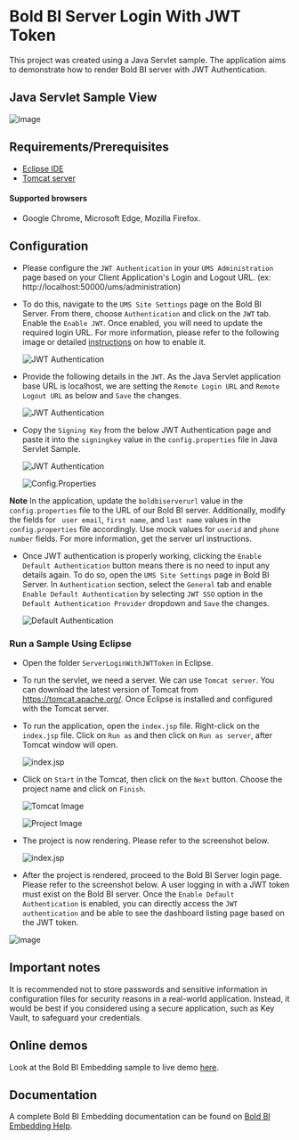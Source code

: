 # Bold BI Server Login With JWT Token

This project was created using a Java Servlet sample. The application aims to demonstrate how to render Bold BI server with JWT Authentication.

## Java Servlet Sample View

![image](https://github.com/boldbi/samples/assets/91586758/55b3bf0f-2149-4078-9d6c-4b6007564c04)

## Requirements/Prerequisites

 * [Eclipse IDE](https://www.eclipse.org/downloads/)
 * [Tomcat server](https://tomcat.apache.org/)

#### Supported browsers
  
  * Google Chrome, Microsoft Edge, Mozilla Firefox.

 ## Configuration
 
 * Please configure the `JWT Authentication` in your `UMS Administration` page based on your Client Application's Login and Logout URL. (ex: http://localhost:50000/ums/administration)
 * To do this, navigate to the `UMS Site Settings` page on the Bold BI Server. From there, choose `Authentication` and click on the `JWT` tab.  Enable the `Enable JWT`. Once enabled, you will need to update the required login URL. For more information, please refer to the following image or detailed [instructions](https://help.boldbi.com/multi-tenancy/site-administration/authentication/json-web-token/#steps-to-configure-jwt-in-bold-bi) on how to enable it. 
 
    ![JWT Authentication](https://github.com/boldbi/samples/assets/91586758/a266074c-880f-4e8f-9c26-bb80a8e8fa31)

 * Provide the following details in the `JWT`.  As the Java Servlet application base URL is localhost, we are setting the `Remote Login URL` and `Remote Logout URL` as below and `Save` the changes.
 
    ![JWT Authentication](https://github.com/boldbi/samples/assets/91586758/02952334-17eb-466f-9b24-ee6fca3f36f3)
    
 * Copy the `Signing Key` from the below JWT Authentication page and paste it into the `signingkey` value in the `config.properties` file in Java Servlet Sample.
   
    ![JWT Authentication](https://github.com/boldbi/samples/assets/91586758/329432e2-77b6-4351-a00e-1cd1be9306e7)
 
    ![Config.Properties](https://github.com/boldbi/samples/assets/91586758/9639e5ad-7ed0-44e1-a3f6-bdf3b936fb3f)

**Note** In the application, update the `boldbiserverurl` value in the `config.properties` file to the URL of our Bold BI server. Additionally, modify the fields for ` user email`, `first name`, and `last name` values in the `config.properties` file accordingly. Use mock values for `userid` and `phone number` fields. For more information, get the server url instructions.
    
 *  Once JWT authentication is properly working, clicking the `Enable Default Authentication` button means there is no need to input any details again. To do so, open the `UMS Site Settings` page in Bold BI Server.  In `Authentication` section, select the `General` tab and enable `Enable Default Authentication` by selecting `JWT SSO` option in the `Default Authentication Provider` dropdown and `Save` the changes.
 
    ![Default Authentication](https://github.com/boldbi/samples/assets/129487075/a81894ac-c147-41df-8c97-ed9928d16953)

  
### Run a Sample Using Eclipse
 
  * Open the folder `ServerLoginWithJWTToken` in Eclipse.

  * To run the servlet, we need a server. We can use `Tomcat server`. You can download the latest version of Tomcat from https://tomcat.apache.org/. Once Eclipse is installed and configured with the Tomcat server.
  
  * To run the application, open the `index.jsp` file. Right-click on the `index.jsp` file. Click on `Run as` and then click on `Run as server`, after Tomcat window will open.
    
    ![index.jsp](https://github.com/boldbi/samples/assets/91586758/a9727ee5-a5e4-4607-b9f5-20ced14e55a6)

  * Click on `Start` in the Tomcat, then click on the `Next` button. Choose the project name and click on `Finish`.

    ![Tomcat Image](https://github.com/boldbi/samples/assets/91586758/005f1bb7-c6b8-4845-9b24-539d9078ca34)

    ![Project Image](https://github.com/boldbi/samples/assets/91586758/bf862e53-f126-4050-96fe-92b931a56047)
 
  * The project is now rendering. Please refer to the screenshot below.
    
    ![index.jsp](https://github.com/boldbi/samples/assets/91586758/55b3bf0f-2149-4078-9d6c-4b6007564c04)

  * After the project is rendered, proceed to the Bold BI Server login page. Please refer to the screenshot below. A user logging in with a JWT token must exist on the Bold BI server. Once the `Enable Default Authentication` is enabled, you can directly access the `JWT authentication` and be able to see the dashboard listing page based on the JWT token.
    
   ![image](https://github.com/boldbi/samples/assets/91586758/cc7418db-68bb-4563-b3f0-76399a3bc692)


## Important notes

It is recommended not to store passwords and sensitive information in configuration files for security reasons in a real-world application. Instead, it would be best if you considered using a secure application, such as Key Vault, to safeguard your credentials.

## Online demos

Look at the Bold BI Embedding sample to live demo [here](https://samples.boldbi.com/embed).

## Documentation

A complete Bold BI Embedding documentation can be found on [Bold BI Embedding Help](https://help.boldbi.com/embedding-options/iframe-embedding/).
